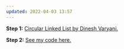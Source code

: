 ```yaml
---
updated: 2022-04-03 13:57
---
```

**Step 1:** [Circular Linked List by Dinesh Varyani.](https://youtube.com/playlist?list=PLFiCMqYy50jG4Cd3t9Hj92gDHiKvdz2tO)

**Step 2:** [See my code here.](./CircularLL.java)
